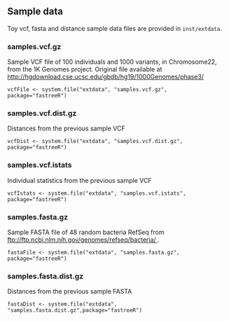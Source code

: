 ## Sample data

Toy vcf, fasta and distance sample data files are provided in `inst/extdata`.

### samples.vcf.gz
Sample VCF file of 100 individuals and 1000 variants, in Chromosome22, 
from the 1K Genomes project. Original file available at
[http://hgdownload.cse.ucsc.edu/gbdb/hg19/1000Genomes/phase3/
](http://hgdownload.cse.ucsc.edu/gbdb/hg19/1000Genomes/phase3/)

```
vcfFile <- system.file("extdata", "samples.vcf.gz", package="fastreeR")
```

### samples.vcf.dist.gz
Distances from the previous sample VCF
```
vcfDist <- system.file("extdata", "samples.vcf.dist.gz", package="fastreeR")
```

### samples.vcf.istats
Individual statistics from the previous sample VCF
```
vcfIstats <- system.file("extdata", "samples.vcf.istats", package="fastreeR")
```

### samples.fasta.gz
Sample FASTA file of 48 random bacteria RefSeq from 
[ftp://ftp.ncbi.nlm.nih.gov/genomes/refseq/bacteria/
](ftp://ftp.ncbi.nlm.nih.gov/genomes/refseq/bacteria/) .
```
fastaFile <- system.file("extdata", "samples.fasta.gz", package="fastreeR")
```

### samples.fasta.dist.gz
Distances from the previous sample FASTA
```
fastaDist <- system.file("extdata", "samples.fasta.dist.gz",package="fastreeR")
```
